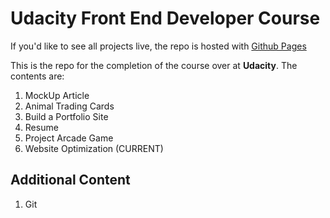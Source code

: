 # Udacity Front End Developer Course

If you'd like to see all projects live, the repo is hosted with [Github Pages](https://edarioq.github.io/udacity-front-end-developer/)

This is the repo for the completion of the course over at **Udacity**. The contents are:

1. MockUp Article
2. Animal Trading Cards
3. Build a Portfolio Site
4. Resume
5. Project Arcade Game
6. Website Optimization (CURRENT)

## Additional Content

1. Git
